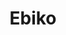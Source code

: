 ---
layout: place
title: Ebiko
permalink: /california/oakland/ebiko.html
stateAbbr: CA
stateName: California
cityName: Oakland
seo:
  type: restaurant
  links: http://ebikosushi.com/
place_id: ChIJgRDCFnB9hYARm0CqfprunqQ
photos:
  - name: >-
      places/ChIJgRDCFnB9hYARm0CqfprunqQ/photos/AeeoHcK97Phdi-8jVzaiTuQyqiYOFTmF1fP1hylASOpiBNuBlgBdVvkvxEM0WPmFSP6v3527l5NuUBBMA0gZ_41a0vZth7qXCpzRkkfVlO43wsw1br70Q3NesLlVCFZI_JLZovbG7aQPA_B8cP3pDMyJS5Wvm4RvbVI4F_M-cL7B-fLcC3ylAZV64O0UJhhB9TJqfjXm9eVREF--44BehZgr_uQH8yyvsM6yoRohuygTphRsKtP9bEEAMthh8vhv_AKzwq1e65jiivli-xtDV7_E2UTY4tRdwFkKTe18FeXIGRsmQg
    widthPx: 1972
    heightPx: 2376
    authorAttributions:
      - displayName: Ebiko
        uri: https://maps.google.com/maps/contrib/111154307912357761485
        photoUri: >-
          https://lh3.googleusercontent.com/a/ACg8ocKnHtpeudcSpbNvgt-U0rMNEuNT7541v6JupDUiIjSusjXs5Q=s100-p-k-no-mo
    flagContentUri: >-
      https://www.google.com/local/imagery/report/?cb_client=maps_api_places.places_api&image_key=!1e10!2sAF1QipO9ZmP-rpjfUJZJ4jy6M-glp6K9VAys5zpQ1dAT&hl=en-US
    googleMapsUri: >-
      https://www.google.com/maps/place//data=!3m4!1e2!3m2!1sAF1QipO9ZmP-rpjfUJZJ4jy6M-glp6K9VAys5zpQ1dAT!2e10!4m2!3m1!1s0x80857d7016c21081:0xa49eee9a7eaa409b
  - name: >-
      places/ChIJgRDCFnB9hYARm0CqfprunqQ/photos/AeeoHcJcDrRzXa4R1MNO-ShzwqcI0LwvzLYhSDc1aqwRTxhsQ9b-mYsOfL7oRjEOqbTtCa07VsgkYItl-S71MiTgYeFRYMSbqR6BqFdKWEsxTTDQTxQIBnrxV8eSJCPMZ1isXN7RM8x_zBwopTIPAVkvdFMCJ3RR2-5hHmKmDvBe-YLZl_V8DvQE-Ok_1pwOHcjp-UvoEa_HdPGG8_v3A1_q93r60xc4ruAuoLjXENt0I1wA2YRbu-SMMqNjk2OPCyZqdDNJaWwMS3mgihtK428bsuXADkiAgUuh3xttX3ZtUhGxeQ
    widthPx: 1575
    heightPx: 1495
    authorAttributions:
      - displayName: Ebiko
        uri: https://maps.google.com/maps/contrib/111154307912357761485
        photoUri: >-
          https://lh3.googleusercontent.com/a/ACg8ocKnHtpeudcSpbNvgt-U0rMNEuNT7541v6JupDUiIjSusjXs5Q=s100-p-k-no-mo
    flagContentUri: >-
      https://www.google.com/local/imagery/report/?cb_client=maps_api_places.places_api&image_key=!1e10!2sAF1QipOrYgPZxAi9DeEft80XxOLD0lisr3emVSo8agzu&hl=en-US
    googleMapsUri: >-
      https://www.google.com/maps/place//data=!3m4!1e2!3m2!1sAF1QipOrYgPZxAi9DeEft80XxOLD0lisr3emVSo8agzu!2e10!4m2!3m1!1s0x80857d7016c21081:0xa49eee9a7eaa409b
  - name: >-
      places/ChIJgRDCFnB9hYARm0CqfprunqQ/photos/AeeoHcIzNAbZQD7lZkmLGFavpC3l8A2iRKfrur2KQprIcHflton_VxfbGqx9zurJFv8tLYxLzRPlqUm3P3Rolyt3kZ0V98J1DMYy6KXK2zqVye3XKDFRZZlo4nbC5hEmQVfPH6N9cA2OBoY_Sf63qKuVI-6Iei-mdLirfenFn66UTaphqSLYumzvi4t57NpFdro3rzcA7sa57OD2KGuQCFLogX8P6d5vy2qe645vuCmfAD2MOG57Hd8Nizqm8eKJyQm0LnQj3KTGz-uq7-xRp3I_hA2BmCayXQeBtNEbo7mYzG_0iDqm8zoE2cXCzaYlZFisBgoKg5bDhGXkabXHFr4rneLqmAWwfSyR8f97GFY2G3Lcf9vXYwgDm2NOTQgKKVb2du4cvsWzfHur2tHoaGobbQDJhvsOchFb5iiYzHUA7zECoUvO
    widthPx: 4800
    heightPx: 3600
    authorAttributions:
      - displayName: Juniper Moon
        uri: https://maps.google.com/maps/contrib/109804280665665977827
        photoUri: >-
          https://lh3.googleusercontent.com/a-/ALV-UjXz3JsNd29rcf3J7nd4HkV3JMhjP6H9Qkw4ifRV9QVF1gguh2p9=s100-p-k-no-mo
    flagContentUri: >-
      https://www.google.com/local/imagery/report/?cb_client=maps_api_places.places_api&image_key=!1e10!2sCIHM0ogKEICAgIDb2NjEsQE&hl=en-US
    googleMapsUri: >-
      https://www.google.com/maps/place//data=!3m4!1e2!3m2!1sCIHM0ogKEICAgIDb2NjEsQE!2e10!4m2!3m1!1s0x80857d7016c21081:0xa49eee9a7eaa409b
  - name: >-
      places/ChIJgRDCFnB9hYARm0CqfprunqQ/photos/AeeoHcJO3tPl02jjHeqNF5k9p6UCkoms2qdm1wQmDX94dgFbJSCZ20hJQhEqUUHntfm_vzuXhykyz27E8eqGPA-wFShV_iWA1in4DIefu2pgLcgzL0jX9ILxL6OZLSEpFc2QVPfdZ_BrrdyvV7vrJTw0YQwA-MwEBMG5tiZRj2x9i_BRuZVeBTNUEnDsNR4cfE-nL9EBSOGYIiCLwPFcWVYdAAsgZ5nfE0ikI0qCsvZF7YXyLC_FE6hTglHEy0R-jYURBlwJwTF5OMS4Fru3_zXKBmt4RUSHtFrbsfPcgUS1QfZd_BJx0_-TOieXTC8jFpU5JJyxXEJCjW35YexvEXbeICZ0mfcHv4vNc6byCXBgf3djjlghu9jyAASys6dVVfu1xAfVPvTeFfpvNoDgtxpMwV4-F7G8LEwKL8dhcfRZlxpZKhY
    widthPx: 4800
    heightPx: 3600
    authorAttributions:
      - displayName: Ann Koppuzha
        uri: https://maps.google.com/maps/contrib/102210318785711285666
        photoUri: >-
          https://lh3.googleusercontent.com/a-/ALV-UjVO3YeHTqH12tgfcRhuIGbrltYYaurXBzuiCAIlMS74TM7UdKLIDw=s100-p-k-no-mo
    flagContentUri: >-
      https://www.google.com/local/imagery/report/?cb_client=maps_api_places.places_api&image_key=!1e10!2sCIHM0ogKEICAgMCA4f_smQE&hl=en-US
    googleMapsUri: >-
      https://www.google.com/maps/place//data=!3m4!1e2!3m2!1sCIHM0ogKEICAgMCA4f_smQE!2e10!4m2!3m1!1s0x80857d7016c21081:0xa49eee9a7eaa409b
  - name: >-
      places/ChIJgRDCFnB9hYARm0CqfprunqQ/photos/AeeoHcJYyv8LnVQvdZZ4fI_I_UXLYs6IiElhbSQPvN1JZB83k2RzRDC4kD_zQlpXJKQfks4RZMaxWd0Q7ru0sdjcK6-1ccdxStX2XFt_O4takvRB9NkaZWSJfwC04dEO43KDeizjabh_udBTrx78BiVdbVByaM1qKa5tbvsiq897dvETq4-0XVpyZ0wKUk-b36_QGukLLgJ2hYzYmxQEBhSKWljqQ9_kYcCbeL7upoQGYJLB96wBuf1psHyqud_DnfvvoYg7OOYviyCf_7o2aqstkFQF4kkANnakKcR5g7XPGFogKIWl7Q2xTrBhq3jWrZknhZiDZhxWhe0QjxP-pxH-fN1J-SAIRHF_XhYHRBS2E8o7DzABE9gRuSApZFaG2WY6H_eHGUOFTje6nGRn3Rv2-zMMA59QXRZzS5-wfSImPSUSIhYL
    widthPx: 2268
    heightPx: 4032
    authorAttributions:
      - displayName: Christine Uyemura
        uri: https://maps.google.com/maps/contrib/112818123607003087369
        photoUri: >-
          https://lh3.googleusercontent.com/a-/ALV-UjU6ORuBrwpAUttldquTynxblbK4IRDsHkrFaFHTm3QuXxalH527EQ=s100-p-k-no-mo
    flagContentUri: >-
      https://www.google.com/local/imagery/report/?cb_client=maps_api_places.places_api&image_key=!1e10!2sCIHM0ogKEICAgMDIjqCRkwE&hl=en-US
    googleMapsUri: >-
      https://www.google.com/maps/place//data=!3m4!1e2!3m2!1sCIHM0ogKEICAgMDIjqCRkwE!2e10!4m2!3m1!1s0x80857d7016c21081:0xa49eee9a7eaa409b
  - name: >-
      places/ChIJgRDCFnB9hYARm0CqfprunqQ/photos/AeeoHcJpDbJpSR-WLjl_gB-aKtKQJqR0QqMupXpdf10IETxajlx2vhqn_81G-5YAdo25e2BpCGT7MOyg7ynb7MrEaL0OblGfauajtrW2PUqMkm4OxhSLjvMHDuGvZniSJe5azLPgyAQPHI7vHU6hw8fDpYmU3YdiwbRfo9ZO9QTV69XGlcfHb1GpQA05K1Cn8Tgq7imqxMgcAQSLx9PC98vf6R3dKMNidz9yFsPC-5mgnBcEbtW7MxkGAW_klpwJVKuneogGCxRwCZ5ql8Hd9F8D9PQjI76YayFo2zzyEaNhVvUTkK-DGnQAeMnvIEXselfxWzKg3P4pYpH5_mXDv3X_6Bx4RdcZS0IXxhvmZb2RLhHwPkalWO3HL0sp9LRxPuK0pS_q55l5NJCKC-SwllPFYrVMJoAB32sZNktcB06oFjw
    widthPx: 3024
    heightPx: 4032
    authorAttributions:
      - displayName: Jean L
        uri: https://maps.google.com/maps/contrib/102256588997957643557
        photoUri: >-
          https://lh3.googleusercontent.com/a-/ALV-UjUIIrx8ql5rNXjH3UmZqCSLLngrPNPQouyLQGzaRKEduv8zHum3vg=s100-p-k-no-mo
    flagContentUri: >-
      https://www.google.com/local/imagery/report/?cb_client=maps_api_places.places_api&image_key=!1e10!2sCIHM0ogKEICAgICbzIyfag&hl=en-US
    googleMapsUri: >-
      https://www.google.com/maps/place//data=!3m4!1e2!3m2!1sCIHM0ogKEICAgICbzIyfag!2e10!4m2!3m1!1s0x80857d7016c21081:0xa49eee9a7eaa409b
  - name: >-
      places/ChIJgRDCFnB9hYARm0CqfprunqQ/photos/AeeoHcIpgYfSdRl2E3fjAuUGZdDKEmUIneuBOMEzHmmTy_OTq7iw5e60sGs7KJFD2m4LZMM9BPBz_zGjMA-M7XBmlYhvjA0qfhth9NVSyyga8HPFnGfCFr7-lHaLoqi9hZZNZDY8aHvno3xXgtmiVqqREuMvfYgF5LATCiB7UrGz2RvmK7Umxw-i69opDnXDJFO6Lo8u5CDuWnvfZ6iWnc6h41tgqSCNDNv8USajbOlqyK628Y7cLpqho2aOQ-Qu84ZGXgKXGDfCu1MfYur_ivHSeztNmml9qlPVJ2_ko2o_8kXv0a0ZV2mO8-EsaS0mOYw9imuXIfGqvnw0qcsVl5WHwDv4D0qfWAn16vDpPMe6QclPmsVOqqtBAqKltqOlYlN70jeKgeXR7tH28QV8ZOjNFNDMLN0bBjZc6QRYz88xhkBhmkgg
    widthPx: 4080
    heightPx: 3072
    authorAttributions:
      - displayName: N'Dozie Matingou
        uri: https://maps.google.com/maps/contrib/100874090599933689845
        photoUri: >-
          https://lh3.googleusercontent.com/a-/ALV-UjVDR0PRAAmCrnctquqROmcYid5_RGySaA7PPeQ5zggixDs11jN3Qw=s100-p-k-no-mo
    flagContentUri: >-
      https://www.google.com/local/imagery/report/?cb_client=maps_api_places.places_api&image_key=!1e10!2sCIHM0ogKEICAgIC99PT5ygE&hl=en-US
    googleMapsUri: >-
      https://www.google.com/maps/place//data=!3m4!1e2!3m2!1sCIHM0ogKEICAgIC99PT5ygE!2e10!4m2!3m1!1s0x80857d7016c21081:0xa49eee9a7eaa409b
  - name: >-
      places/ChIJgRDCFnB9hYARm0CqfprunqQ/photos/AeeoHcKZXuqCWql9h8eefKNkR2mIwwYChILLeIODY2Kr8joVXZQGuWSNv4LSDBLQapCbU5y2KEh8lFKoaWVJTmTreFH6YBQBdfni9mtZl7U73rmGe4SOFnPNl0OLZ5ZMFtpzqW4aVwfkXKTyfOVjnd74fvrTdENOPvdO-YBOx22SUS0c-Q7MbAF1CCpW457et_57VS1eSvnUDTFN1R00ZF-5Aix4AU3pD42C8tPoP7hFE7vbRDyWxLC9TdRsrGeS_-IhhZjy3f_Nj5blk2W5I1ZiK2zoXP62zpcjMZxQkU0LGK_9HPCvBhwBtHpAgrhsWzAVxTyA0vQTCduTEmbrPCrDO5mFhi4lB_Mxv60aJjnc47KICFgREHchvPl3fmo6MUhLkutUdrpUrgf3N4qhRdRTOdUwaiMrhqf929rUrrnU7O_6xIZBrxYsoBq4hpA9nw2R
    widthPx: 3072
    heightPx: 4080
    authorAttributions:
      - displayName: Andrew “jc” Chang
        uri: https://maps.google.com/maps/contrib/111574532729357790876
        photoUri: >-
          https://lh3.googleusercontent.com/a-/ALV-UjX5MKPNju2GorK0qGVL5mOnJDZfqN4fH-0kDl3e8KcBPB0hUvUH=s100-p-k-no-mo
    flagContentUri: >-
      https://www.google.com/local/imagery/report/?cb_client=maps_api_places.places_api&image_key=!1e10!2sCIABIhAA3gzHmSi9imekbrkACYTM&hl=en-US
    googleMapsUri: >-
      https://www.google.com/maps/place//data=!3m4!1e2!3m2!1sCIABIhAA3gzHmSi9imekbrkACYTM!2e10!4m2!3m1!1s0x80857d7016c21081:0xa49eee9a7eaa409b
  - name: >-
      places/ChIJgRDCFnB9hYARm0CqfprunqQ/photos/AeeoHcLtiOzZbVnhlgSbd_2oxIKTFHRqMV6zj8tWrIl-Gi6MpjnTSOI_D9ea9nmTFHiNivqMum7jCl6oANR5mO2_XJjnWFUN_J-ytqah8oQvFlWvxZQamK_tQDjwjGEC7klG4UcCwPg0kR3rpAobZ5VMWBQENJbVrSDN9la_umMD78Nq1zJyOHdi7cXkogr6BPmjbRmGyoi6JRHSE83fPKtgqRI0Hw72Hk4bhK8W-ZEkIlpqsimsw8sm1fwt-ml4v4UnJmuKqPFfPRinzCMHHzzsF2h45xPfqJk6pd-8wEJUggPP8yqQJtDCtzui6x8Kn1fIHoSfEQJMfLwJRei0QJ-WpI94Ru1SDKHbJcMkL0JDwOECWqZ8cERunZwhc2sM2Df_Tpq-eqDDmzt1ExIdpeJr4r_fjT41jtod6UiHLXLii4mnFfmY
    widthPx: 3024
    heightPx: 4032
    authorAttributions:
      - displayName: Kathleen S
        uri: https://maps.google.com/maps/contrib/109383364523945736298
        photoUri: >-
          https://lh3.googleusercontent.com/a-/ALV-UjWjNdoIOgquQVk5E1NxkkRINRUMGjidCe_dhOL9IzAMAKCbH_fG=s100-p-k-no-mo
    flagContentUri: >-
      https://www.google.com/local/imagery/report/?cb_client=maps_api_places.places_api&image_key=!1e10!2sCIHM0ogKEICAgIDdkLHT5wE&hl=en-US
    googleMapsUri: >-
      https://www.google.com/maps/place//data=!3m4!1e2!3m2!1sCIHM0ogKEICAgIDdkLHT5wE!2e10!4m2!3m1!1s0x80857d7016c21081:0xa49eee9a7eaa409b
  - name: >-
      places/ChIJgRDCFnB9hYARm0CqfprunqQ/photos/AeeoHcK8YDjdCOP0qJq8HOrJ5tjUFNt4FwHsEZoqTlWW5DKiVL5kzmf7tOIy4-IylZZRRR2XXY06bYIfGrm-OdLKhD1b7-irS0HN8kcx7_dHnS_dROTZj2KczEM5xF3VL5yM-U4eNGf3dkuX29M_qn0yxlkv8yevk4tEUsGfkB-I0t5eJ3rTwQ6hnSG5xAkTtE5M1kqEehkX-qR0HypWVGdOOWigLhjNm5RL1DNzoCZmpoR3-aqLy-FWg1iOWEFHJbSnV3RRcyDo6KlGGHY36Lih2qmBOx4dpH8Z3uWmTJPOhbIr_dX0LaMckJbUgc5SH4cKcrHVOhcTW32JF1fDPyQ6djAHnRcM8CaASLXeB3M6cU8_YxZ2kiCIlv4z-4byCADdciPbQ5nP2MrhmCa821l3Qalwg1WbaZUfin1_NNSE6cv5mGPP
    widthPx: 3024
    heightPx: 4032
    authorAttributions:
      - displayName: Helene
        uri: https://maps.google.com/maps/contrib/106583518024087535693
        photoUri: >-
          https://lh3.googleusercontent.com/a-/ALV-UjXbSNUXzyTkcHS-rwbVTmFTuKQ_yoTStnlBJL202Y5WipmVAI9dDw=s100-p-k-no-mo
    flagContentUri: >-
      https://www.google.com/local/imagery/report/?cb_client=maps_api_places.places_api&image_key=!1e10!2sCIHM0ogKEICAgMDQjd6n7wE&hl=en-US
    googleMapsUri: >-
      https://www.google.com/maps/place//data=!3m4!1e2!3m2!1sCIHM0ogKEICAgMDQjd6n7wE!2e10!4m2!3m1!1s0x80857d7016c21081:0xa49eee9a7eaa409b
address: 4150 Piedmont Ave, Oakland, CA 94611, USA
street: 4150 Piedmont Ave
city: Oakland
state: CA
zip: '94611'
country: USA
neighborhood: Piedmont Avenue
latitude: '37.826692'
longitude: '-122.251833'
accessibility_options:
  wheelchairAccessibleEntrance: true
business_status: OPERATIONAL
name: Ebiko
google_maps_links:
  directionsUri: >-
    https://www.google.com/maps/dir//''/data=!4m7!4m6!1m1!4e2!1m2!1m1!1s0x80857d7016c21081:0xa49eee9a7eaa409b!3e0
  placeUri: https://maps.google.com/?cid=11862180815857926299
  writeAReviewUri: >-
    https://www.google.com/maps/place//data=!4m3!3m2!1s0x80857d7016c21081:0xa49eee9a7eaa409b!12e1
  reviewsUri: >-
    https://www.google.com/maps/place//data=!4m4!3m3!1s0x80857d7016c21081:0xa49eee9a7eaa409b!9m1!1b1
  photosUri: >-
    https://www.google.com/maps/place//data=!4m3!3m2!1s0x80857d7016c21081:0xa49eee9a7eaa409b!10e5
primary_type: Sushi Restaurant
opening_hours:
  openNow: true
  periods:
    - open:
        day: 1
        hour: 11
        minute: 0
      close:
        day: 1
        hour: 17
        minute: 0
    - open:
        day: 2
        hour: 11
        minute: 0
      close:
        day: 2
        hour: 17
        minute: 0
    - open:
        day: 3
        hour: 11
        minute: 0
      close:
        day: 3
        hour: 17
        minute: 0
    - open:
        day: 4
        hour: 11
        minute: 0
      close:
        day: 4
        hour: 17
        minute: 0
    - open:
        day: 5
        hour: 11
        minute: 0
      close:
        day: 5
        hour: 17
        minute: 0
    - open:
        day: 6
        hour: 11
        minute: 0
      close:
        day: 6
        hour: 17
        minute: 0
  weekdayDescriptions:
    - 'Monday: 11:00 AM – 5:00 PM'
    - 'Tuesday: 11:00 AM – 5:00 PM'
    - 'Wednesday: 11:00 AM – 5:00 PM'
    - 'Thursday: 11:00 AM – 5:00 PM'
    - 'Friday: 11:00 AM – 5:00 PM'
    - 'Saturday: 11:00 AM – 5:00 PM'
    - 'Sunday: Closed'
  nextCloseTime: '2025-05-04T00:00:00Z'
secondary_opening_hours:
  regular:
    weekdayDescriptions: null
    type: null
  current:
    weekdayDescriptions: null
    type: null
phone: (510) 903-6506
price_level: null
price_range: $10 &ndash; $20
rating: '4.9'
rating_count: 146
website: http://ebikosushi.com/
description: >-
  Explore Ebiko in Oakland, CA$$$Ebiko in Oakland, California, stands out as a
  welcoming sushi destination known for its fresh and diverse offerings that
  cater to sushi enthusiasts. This low-key spot specializes in a variety of
  sushi rolls and rice bowls, perfect for quick takeout or enjoying on the go,
  making it an ideal choice for those seeking quality Japanese cuisine in a
  relaxed setting. With a focus on high-quality ingredients, the menu highlights
  flavorful options that balance tradition and simplicity, appealing to anyone
  looking for authentic flavors without the fuss. The restaurant's convenient
  location and accessibility features ensure a seamless experience, while its
  operational hours support easy visits for lunch or casual meals. Whether
  you're exploring top-rated sushi options nearby or craving something light and
  satisfying, Ebiko delivers a genuine taste of Japanese-inspired dining.
generative_summary: >-
  Explore Ebiko in Oakland, CA$$$Ebiko in Oakland, California, stands out as a
  welcoming sushi destination known for its fresh and diverse offerings that
  cater to sushi enthusiasts. This low-key spot specializes in a variety of
  sushi rolls and rice bowls, perfect for quick takeout or enjoying on the go,
  making it an ideal choice for those seeking quality Japanese cuisine in a
  relaxed setting. With a focus on high-quality ingredients, the menu highlights
  flavorful options that balance tradition and simplicity, appealing to anyone
  looking for authentic flavors without the fuss. The restaurant's convenient
  location and accessibility features ensure a seamless experience, while its
  operational hours support easy visits for lunch or casual meals. Whether
  you're exploring top-rated sushi options nearby or craving something light and
  satisfying, Ebiko delivers a genuine taste of Japanese-inspired dining.
generative_disclosure: Summarized by AI using the Grok-3-Mini model.
reviews:
  - name: >-
      places/ChIJgRDCFnB9hYARm0CqfprunqQ/reviews/ChdDSUhNMG9nS0VJQ0FnTURRamQ2bnp3RRAB
    relativePublishTimeDescription: a month ago
    rating: 5
    text:
      text: >-
        The sushi here is really fresh. I especially love the Shiraishi bowl,
        which has a Medley of salmon, tuna, small and large fish roe. They also
        put egg and crab in there too! So good! Other notables include unagi
        rolls, 6 piece omakase and salmon rolls.


        Also, if they are out of your item you want, just let them know and
        perhaps they can make it for you in the back.
      languageCode: en
    originalText:
      text: >-
        The sushi here is really fresh. I especially love the Shiraishi bowl,
        which has a Medley of salmon, tuna, small and large fish roe. They also
        put egg and crab in there too! So good! Other notables include unagi
        rolls, 6 piece omakase and salmon rolls.


        Also, if they are out of your item you want, just let them know and
        perhaps they can make it for you in the back.
      languageCode: en
    authorAttribution:
      displayName: Helene
      uri: https://www.google.com/maps/contrib/106583518024087535693/reviews
      photoUri: >-
        https://lh3.googleusercontent.com/a-/ALV-UjXbSNUXzyTkcHS-rwbVTmFTuKQ_yoTStnlBJL202Y5WipmVAI9dDw=s128-c0x00000000-cc-rp-mo-ba5
    publishTime: '2025-03-12T23:47:17.069909Z'
    flagContentUri: >-
      https://www.google.com/local/review/rap/report?postId=ChdDSUhNMG9nS0VJQ0FnTURRamQ2bnp3RRAB&d=17924085&t=1
    googleMapsUri: >-
      https://www.google.com/maps/reviews/data=!4m6!14m5!1m4!2m3!1sChdDSUhNMG9nS0VJQ0FnTURRamQ2bnp3RRAB!2m1!1s0x80857d7016c21081:0xa49eee9a7eaa409b
  - name: >-
      places/ChIJgRDCFnB9hYARm0CqfprunqQ/reviews/ChdDSUhNMG9nS0VJQ0FnTUNvc1kzcTVBRRAB
    relativePublishTimeDescription: 2 weeks ago
    rating: 5
    text:
      text: >-
        Unbelievable. I'm from out of town and thus sushi is one of the best.
        First off it is take out only. I've never seen such quality like this
        for takeout. It's so fresh and the fish tastes so clean. Truly a gem
      languageCode: en
    originalText:
      text: >-
        Unbelievable. I'm from out of town and thus sushi is one of the best.
        First off it is take out only. I've never seen such quality like this
        for takeout. It's so fresh and the fish tastes so clean. Truly a gem
      languageCode: en
    authorAttribution:
      displayName: Abdelrahman
      uri: https://www.google.com/maps/contrib/116555226464618068041/reviews
      photoUri: >-
        https://lh3.googleusercontent.com/a-/ALV-UjV1pq-Qhwwuzaw-WdLZM_FBHBLr2wytuC9ZqaLITwpd7MYejOJziQ=s128-c0x00000000-cc-rp-mo-ba4
    publishTime: '2025-04-17T21:38:30.285099Z'
    flagContentUri: >-
      https://www.google.com/local/review/rap/report?postId=ChdDSUhNMG9nS0VJQ0FnTUNvc1kzcTVBRRAB&d=17924085&t=1
    googleMapsUri: >-
      https://www.google.com/maps/reviews/data=!4m6!14m5!1m4!2m3!1sChdDSUhNMG9nS0VJQ0FnTUNvc1kzcTVBRRAB!2m1!1s0x80857d7016c21081:0xa49eee9a7eaa409b
  - name: >-
      places/ChIJgRDCFnB9hYARm0CqfprunqQ/reviews/ChdDSUhNMG9nS0VJQ0FnTUNnbHRIVDNBRRAB
    relativePublishTimeDescription: 2 months ago
    rating: 5
    text:
      text: >-
        My favorite sushi to pick up! 😍 so fresh and delicious every time. Also
        love that I can try a fun new treat from their snack options. Selfishly
        would love if they were open 24/7 😋🍣💕
      languageCode: en
    originalText:
      text: >-
        My favorite sushi to pick up! 😍 so fresh and delicious every time. Also
        love that I can try a fun new treat from their snack options. Selfishly
        would love if they were open 24/7 😋🍣💕
      languageCode: en
    authorAttribution:
      displayName: A.S.D.
      uri: https://www.google.com/maps/contrib/106492115250259539948/reviews
      photoUri: >-
        https://lh3.googleusercontent.com/a-/ALV-UjW49MMumh1YEpxg0Y8gmQzNjJlFplN6Gq1-sUHw94LDf4VQghrVhA=s128-c0x00000000-cc-rp-mo-ba3
    publishTime: '2025-02-16T22:10:49.557421Z'
    flagContentUri: >-
      https://www.google.com/local/review/rap/report?postId=ChdDSUhNMG9nS0VJQ0FnTUNnbHRIVDNBRRAB&d=17924085&t=1
    googleMapsUri: >-
      https://www.google.com/maps/reviews/data=!4m6!14m5!1m4!2m3!1sChdDSUhNMG9nS0VJQ0FnTUNnbHRIVDNBRRAB!2m1!1s0x80857d7016c21081:0xa49eee9a7eaa409b
  - name: >-
      places/ChIJgRDCFnB9hYARm0CqfprunqQ/reviews/ChdDSUhNMG9nS0VJQ0FnSUN2bGVYQ3ZRRRAB
    relativePublishTimeDescription: 4 months ago
    rating: 5
    text:
      text: >-
        My absolute favorite affordable and delicious sushi spot. The one piece
        of scallop you get in the sushi assortment tray is so good my eyes will
        roll back in my head. Perfect for taking to a picnic in the cemetery.
        Seriously. I love this spot. I wish it were open on Sundays.
      languageCode: en
    originalText:
      text: >-
        My absolute favorite affordable and delicious sushi spot. The one piece
        of scallop you get in the sushi assortment tray is so good my eyes will
        roll back in my head. Perfect for taking to a picnic in the cemetery.
        Seriously. I love this spot. I wish it were open on Sundays.
      languageCode: en
    authorAttribution:
      displayName: C Squared
      uri: https://www.google.com/maps/contrib/116083500153926862460/reviews
      photoUri: >-
        https://lh3.googleusercontent.com/a-/ALV-UjXpZz_Sn5AhSSWoHPKRzqtZ3nY0WN07rG3UYWWfwhKWAkLfpQL9Qw=s128-c0x00000000-cc-rp-mo-ba3
    publishTime: '2024-12-13T05:23:36.319090Z'
    flagContentUri: >-
      https://www.google.com/local/review/rap/report?postId=ChdDSUhNMG9nS0VJQ0FnSUN2bGVYQ3ZRRRAB&d=17924085&t=1
    googleMapsUri: >-
      https://www.google.com/maps/reviews/data=!4m6!14m5!1m4!2m3!1sChdDSUhNMG9nS0VJQ0FnSUN2bGVYQ3ZRRRAB!2m1!1s0x80857d7016c21081:0xa49eee9a7eaa409b
  - name: >-
      places/ChIJgRDCFnB9hYARm0CqfprunqQ/reviews/ChdDSUhNMG9nS0VJQ0FnTURJanFDUm93RRAB
    relativePublishTimeDescription: 3 weeks ago
    rating: 5
    text:
      text: >-
        I wanted a quick light snack so I stopped in here because I never don't
        want sushi. I  was completely shocked by the quality of sushi at the
        price point. Really delicious omakase set and aburi salmon. I ate my
        sushi at the tea place next door and it was perfect. They had a lot of
        options including sides (miso soup, seaweed salad, etc.) and Japanese
        snacks. I will definitely be back soon to buy much more sushi!
      languageCode: en
    originalText:
      text: >-
        I wanted a quick light snack so I stopped in here because I never don't
        want sushi. I  was completely shocked by the quality of sushi at the
        price point. Really delicious omakase set and aburi salmon. I ate my
        sushi at the tea place next door and it was perfect. They had a lot of
        options including sides (miso soup, seaweed salad, etc.) and Japanese
        snacks. I will definitely be back soon to buy much more sushi!
      languageCode: en
    authorAttribution:
      displayName: Christine Uyemura
      uri: https://www.google.com/maps/contrib/112818123607003087369/reviews
      photoUri: >-
        https://lh3.googleusercontent.com/a-/ALV-UjU6ORuBrwpAUttldquTynxblbK4IRDsHkrFaFHTm3QuXxalH527EQ=s128-c0x00000000-cc-rp-mo-ba4
    publishTime: '2025-04-09T18:48:29.447690Z'
    flagContentUri: >-
      https://www.google.com/local/review/rap/report?postId=ChdDSUhNMG9nS0VJQ0FnTURJanFDUm93RRAB&d=17924085&t=1
    googleMapsUri: >-
      https://www.google.com/maps/reviews/data=!4m6!14m5!1m4!2m3!1sChdDSUhNMG9nS0VJQ0FnTURJanFDUm93RRAB!2m1!1s0x80857d7016c21081:0xa49eee9a7eaa409b
review_summary: >-
  Visitor Feedback Highlights$$$Folks consistently praise the sushi at this spot
  for its incredible freshness and high-quality fish, making it a go-to for
  anyone wanting a reliable meal on the run. Many highlight the affordable
  prices and tasty variety of rolls and bowls, noting that it's surprisingly
  impressive for takeout and leaves you feeling satisfied without breaking the
  bank. Reviewers often mention the clean flavors and additional treats like
  snacks, adding to the overall appeal for casual diners. While some wish for
  extended hours, the general consensus is that it's a hidden gem worth
  returning to, especially for those testing out new Japanese-inspired dishes.
  Overall, the positive vibes around the experience make it a solid pick for
  sushi lovers seeking a straightforward and enjoyable option.
review_disclosure: Summarized by AI using the Grok-3-Mini model.
parking_options: null
payment_options:
  acceptsCreditCards: true
  acceptsDebitCards: true
  acceptsCashOnly: false
  acceptsNfc: true
allow_dogs: null
curbside_pickup: true
delivery: true
dine_in: true
good_for_children: null
good_for_groups: null
good_for_sports: false
live_music: false
menu_for_children: false
outdoor_seating: false
reservable: null
restroom: null
serves_beer: null
serves_breakfast: null
serves_brunch: null
serves_cocktails: null
serves_coffee: false
serves_dinner: true
serves_dessert: null
serves_lunch: true
serves_vegetarian_food: null
serves_wine: null
takeout: true
update_category: atmosphere
places_description: null

---